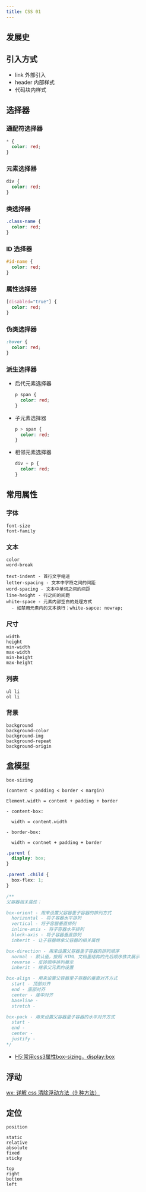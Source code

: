```yaml
---
title: CSS 01
---
```


## 发展史

## 引入方式

- link 外部引入
- header 内部样式
- 代码块内样式

## 选择器

### 通配符选择器

```css
* {
  color: red;
}
```

### 元素选择器

```css
div {
  color: red;
}
```

### 类选择器

```css
.class-name {
  color: red;
}
```

### ID 选择器

```css
#id-name {
  color: red;
}
```

### 属性选择器

```css
[disabled="true"] {
  color: red;
}
```

### 伪类选择器

```css
:hover {
  color: red;
}
```

### 派生选择器

- 后代元素选择器

  ```css
  p span {
    color: red;
  }
  ```

- 子元素选择器

  ```css
  p > span {
    color: red;
  }
  ```

- 相邻元素选择器

  ```css
  div + p {
    color: red;
  }
  ```

## 常用属性

### 字体

```text
font-size
font-family
```

### 文本

```text
color
word-break

text-indent - 首行文字缩进
letter-spacing - 文本中字符之间的间距
word-spacing - 文本中单词之间的间距
line-height - 行之间的间距
white-space - 元素内部空白的处理方式
  - 如禁用元素内的文本换行：white-sapce: nowrap;
```

### 尺寸

```text
width
height
min-width
max-width
min-height
max-height
```

### 列表

```text
ul li
ol li
```

### 背景

```text
background
background-color
background-img
background-repeat
background-origin
```

## 盒模型

```text
box-sizing

(content < padding < border < margin)

Element.width = content + padding + border

- content-box:

  width = content.width

- border-box:

  width = contnet + padding + border
```

```css
.parent {
  display: box;
}

.parent .child {
  box-flex: 1;
}

/**
父容器相关属性：

box-orient - 用来设置父容器里子容器的排列方式
  horizontal - 将子容器水平排列
  vertical - 将子容器垂直排列
  inline-axis - 将子容器水平排列
  block-axis - 将子容器垂直排列
  inherit - 让子容器继承父容器的相关属性

box-direction - 用来设置父容器里子容器的排列顺序
  normal - 默认值，按照 HTML 文档里结构的先后顺序依次展示
  reverse - 反转顺序排列展示
  inherit - 继承父元素的设置

box-align - 用来设置父容器里子容器的垂直对齐方式
  start - 顶部对齐
  end - 底部对齐
  center - 居中对齐
  baseline - 
  stretch - 

box-pack - 用来设置父容器里子容器的水平对齐方式
  start - 
  end - 
  center - 
  justify - 
*/
```

- [H5:常用css3属性box-sizing，display:box](https://mp.weixin.qq.com/s?src=3&timestamp=1634094483&ver=1&signature=PSx3a77HJd100BP-vuhH9aYl5zUgNuaymOJ2L-vyH6Aiedf5JgV93m8CI6hcOI6ZfiYqw5XsmjUcmor6WoY3aCt0w85QuKK9UASp8s3RQi-sD8gOlC0MUMk1EoY2*3If0tg1R0G5O8uuj0E9M75QQmZcrlvcYZe1k*wnd8PC8ZU=)

## 浮动

[wx: 详解 css 清除浮动方法（9 种方法）](https://mp.weixin.qq.com/s?src=11&timestamp=1628492741&ver=3241&signature=6IrwV07Koop7CDcW0EzruV3YhM6d8oYGLF8wA0AcW-4HiGAL08wdZqDJsbA1NW7L4YM53YNF7RgHi1bKozlgFTrCKmI3DenZZM5tIk4qdUw3VrwY9Glh17329rIbMtw7&new=1)

## 定位

```text
position

static
relative
absolute
fixed
sticky

top
right
bottom
left
```

